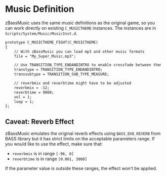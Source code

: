 # Music Definition

zBassMusic uses the same music definitions as the original game, so you can work directly on existing `C_MUSICTHEME`
instances.
The instances are in `Scripts/System/Music/MusicInst.d`.

```dae
prototype C_MUSICTHEME_FIGHT(C_MUSICTHEME)
{
    // With zBassMusic you can load mp3 and other music formats
	file = "My_Super_Music.mp3"; 

    // Use TRANSITION_TYPE_ENDANDINTRO to enable crossfade between themes
	transtype = TRANSITION_TYPE_ENDANDINTRO;
	transsubtype = TRANSITION_SUB_TYPE_MEASURE;

    // reverbmix and reverbtime might have to be adjusted
	reverbmix = -12;
	reverbtime = 9000;
	vol = 1;
	loop = 1;
};
```

## Caveat: Reverb Effect

zBassMusic emulates the original reverb effects using `BASS_DX8_REVERB` from BASS library but it has strict limits on
the
acceptable parameters range. If you would like to use the effect, make sure that:

* `reverbmix` is in range `[-96, 0]`
* `reverbtime` is in range `[0.001, 3000]`

If the parameter value is outside these ranges, the effect won't be applied.